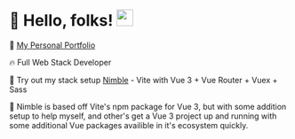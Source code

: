 # 🚀 Hello, folks! <img src="https://raw.githubusercontent.com/MartinHeinz/MartinHeinz/master/wave.gif" width="30px">

🌱 <a href='https://quelchlax.tech' target="_blank">My Personal Portfolio</a>

🔥 Full Web Stack Developer

🧪 Try out my stack setup <a href='https://github.com/quelchx/nimble'>Nimble</a> - Vite with Vue 3 + Vue Router + Vuex + Sass

🔖 Nimble is based off Vite's npm package for Vue 3, but with some addition setup to help myself, and other's get a Vue 3 project up and running with some additional Vue packages availible in it's ecosystem quickly. 



